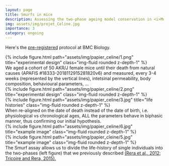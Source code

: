 ```yaml
---
layout: page
title: Smurfs in mice
description: Assessing the two-phase ageing model conservation in <i>Mus musculus</i>
img: assets/img/projet_Celine.jpg
importance: 3
category: ongoing
---
```


Here's the <a href="https://springernature.figshare.com/registered-reports_BMCB">pre-registered</a> protocol at BMC Biology. 

<div class="row">
    <div class="col-sm mt-3 mt-md-0">
        {% include figure.html path="assets/img/papier_celine/1.png" title="experimental design" class="img-fluid rounded z-depth-1" %}
    </div>
    <div class="caption">
    We aged a cohort of 50 AKR/J female mice until their death from natural causes (APAFIS #18333-2018112915281820v6) and measured, every 3-4 weeks (represented by the vertical lines), intetsinal permeability, body composition, behavioural parameters, ...
    </div>
</div>

<div class="row">
    <div class="col-sm mt-3 mt-md-0">
        {% include figure.html path="assets/img/papier_celine/2.png" title="experimental design" class="img-fluid rounded z-depth-1" %}
    </div>
    <div class="col-sm mt-3 mt-md-0">
        {% include figure.html path="assets/img/papier_celine/3.jpg" title="life histories" class="img-fluid rounded z-depth-1" %}
    </div>
</div>
<div class="caption">
When re-aligned on the date of death instead of the date of birth, i.e. physiological vs chronological ages, ALL the parameters behave in biphasic manner, thus confirming our initial hypothesis.
</div>

<div class="row justify-content-sm-center">
    <div class="col-sm-8 mt-3 mt-md-0">
        {% include figure.html path="assets/img/papier_celine/6.jpg" title="example image" class="img-fluid rounded z-depth-1" %}
    </div>
    <div class="col-sm-4 mt-3 mt-md-0">
        {% include figure.html path="assets/img/papier_cleine/5.jpg" title="example image" class="img-fluid rounded z-depth-1" %}
    </div>
</div>
<div class="caption">
 The Smurf assay allows us to divide the life-history of single individuals into the two-phases (left figure) that we previously described <a href=""> (Rera et al., 2012; </a> <a href = ""> Tricoire and Rera, 2015).</a>
</div>